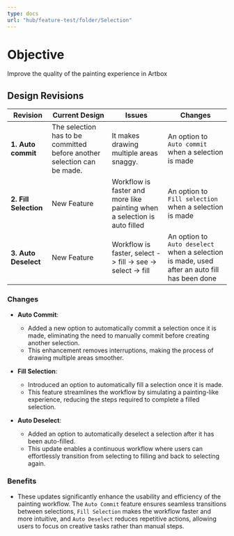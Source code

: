 ```yaml
---
type: docs
url: "hub/feature-test/folder/Selection"
---
```


# Objective

Improve the quality of the painting experience in Artbox

## Design Revisions

| **Revision**  | **Current Design**  | **Issues**  | **Changes** |
|--------------------------------------------|---------------------------------------------------------------------------------------------|----------------------------------------------------------------------------------------------|-----------------------------------------------------------|
| **1. Auto commit** | The selection has to be committed before another selection can be made. | It makes drawing multiple areas snaggy. | An option to `Auto commit` when a selection is made |
| **2. Fill Selection**   | New Feature | Workflow is faster and more like painting when a selection is auto filled | An option to `Fill selection` when a selection is made |
| **3. Auto Deselect**   | New Feature  | Workflow is faster, select -> fill -> see -> select -> fill | An option to `Auto deselect` when a selection is made, used after an auto fill has been done |

### Changes

- **Auto Commit**:
   - Added a new option to automatically commit a selection once it is made, eliminating the need to manually commit before creating another selection.
   - This enhancement removes interruptions, making the process of drawing multiple areas smoother.

- **Fill Selection**:
   - Introduced an option to automatically fill a selection once it is made.
   - This feature streamlines the workflow by simulating a painting-like experience, reducing the steps required to complete a filled selection.

- **Auto Deselect**:
   - Added an option to automatically deselect a selection after it has been auto-filled.
   - This update enables a continuous workflow where users can effortlessly transition from selecting to filling and back to selecting again.

### **Benefits**

- These updates significantly enhance the usability and efficiency of the painting workflow. The `Auto Commit` feature ensures seamless transitions between selections, `Fill Selection` makes the workflow faster and more intuitive, and `Auto Deselect` reduces repetitive actions, allowing users to focus on creative tasks rather than manual steps.
